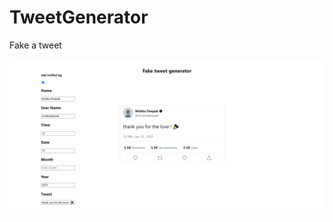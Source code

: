 # TweetGenerator
Fake a tweet

![](https://github.com/Deepakmukka1/tweetgen/blob/master/screencapture-localhost-3000-2021-04-25-18_24_18.png)
